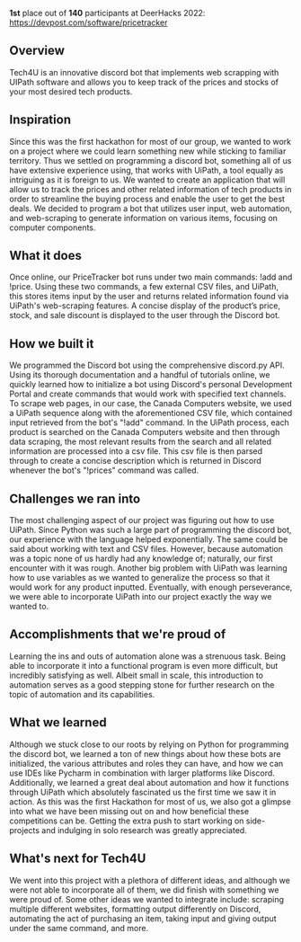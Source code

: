 **1st** place out of **140** participants at DeerHacks 2022: https://devpost.com/software/pricetracker 

## Overview
Tech4U is an innovative discord bot that implements web scrapping with UIPath software and allows you to keep track of the prices and stocks of your most desired tech products.

## Inspiration
Since this was the first hackathon for most of our group, we wanted to work on a project where we could learn something new while sticking to familiar territory. Thus we settled on programming a discord bot, something all of us have extensive experience using, that works with UiPath, a tool equally as intriguing as it is foreign to us. We wanted to create an application that will allow us to track the prices and other related information of tech products in order to streamline the buying process and enable the user to get the best deals. We decided to program a bot that utilizes user input, web automation, and web-scraping to generate information on various items, focusing on computer components.

## What it does
Once online, our PriceTracker bot runs under two main commands: !add and !price. Using these two commands, a few external CSV files, and UiPath, this stores items input by the user and returns related information found via UiPath's web-scraping features. A concise display of the product’s price, stock, and sale discount is displayed to the user through the Discord bot.

## How we built it
We programmed the Discord bot using the comprehensive discord.py API. Using its thorough documentation and a handful of tutorials online, we quickly learned how to initialize a bot using Discord's personal Development Portal and create commands that would work with specified text channels. To scrape web pages, in our case, the Canada Computers website, we used a UiPath sequence along with the aforementioned CSV file, which contained input retrieved from the bot's "!add" command. In the UiPath process, each product is searched on the Canada Computers website and then through data scraping, the most relevant results from the search and all related information are processed into a csv file. This csv file is then parsed through to create a concise description which is returned in Discord whenever the bot's "!prices" command was called.

## Challenges we ran into
The most challenging aspect of our project was figuring out how to use UiPath. Since Python was such a large part of programming the discord bot, our experience with the language helped exponentially. The same could be said about working with text and CSV files. However, because automation was a topic none of us hardly had any knowledge of; naturally, our first encounter with it was rough. Another big problem with UiPath was learning how to use variables as we wanted to generalize the process so that it would work for any product inputted. Eventually, with enough perseverance, we were able to incorporate UiPath into our project exactly the way we wanted to.

## Accomplishments that we're proud of
Learning the ins and outs of automation alone was a strenuous task. Being able to incorporate it into a functional program is even more difficult, but incredibly satisfying as well. Albeit small in scale, this introduction to automation serves as a good stepping stone for further research on the topic of automation and its capabilities.

## What we learned
Although we stuck close to our roots by relying on Python for programming the discord bot, we learned a ton of new things about how these bots are initialized, the various attributes and roles they can have, and how we can use IDEs like Pycharm in combination with larger platforms like Discord. Additionally, we learned a great deal about automation and how it functions through UiPath which absolutely fascinated us the first time we saw it in action. As this was the first Hackathon for most of us, we also got a glimpse into what we have been missing out on and how beneficial these competitions can be. Getting the extra push to start working on side-projects and indulging in solo research was greatly appreciated.

## What's next for Tech4U
We went into this project with a plethora of different ideas, and although we were not able to incorporate all of them, we did finish with something we were proud of. Some other ideas we wanted to integrate include: scraping multiple different websites, formatting output differently on Discord, automating the act of purchasing an item, taking input and giving output under the same command, and more.
